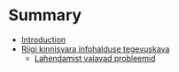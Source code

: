 # Summary

* [Introduction](README.md)
* [Riigi kinnisvara infohalduse tegevuskava](riigi_kinnisvara_infohalduse_tegevuskava.md)
   * [Lahendamist vajavad probleemid](lahendamist_vajavad_probleemid.md)

